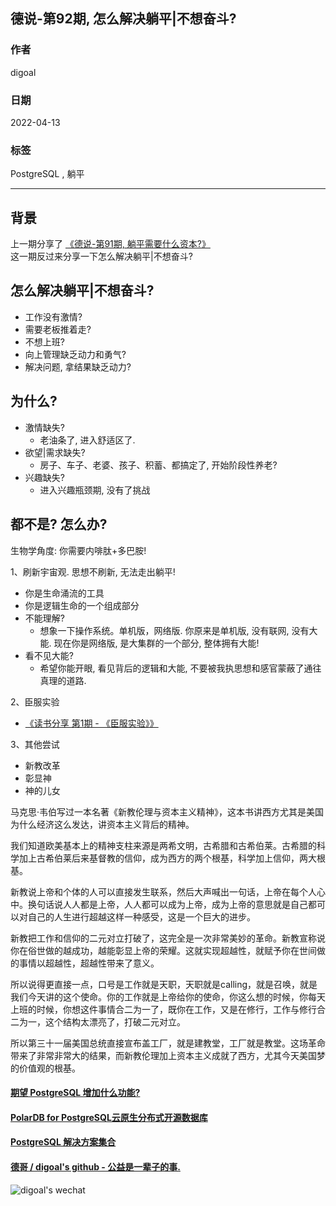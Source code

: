 ## 德说-第92期, 怎么解决躺平|不想奋斗?        
                         
### 作者                              
digoal                                                  
                                                  
### 日期                                                  
2022-04-13                                                 
                                                  
### 标签                                               
PostgreSQL , 躺平                   
                                                
----                                                
                                                
## 背景      
  
  
上一期分享了 [《德说-第91期, 躺平需要什么资本?》](../202203/20220305_01.md)    
这一期反过来分享一下怎么解决躺平|不想奋斗?     
  
## 怎么解决躺平|不想奋斗?    
  
- 工作没有激情?    
- 需要老板推着走?    
- 不想上班?    
- 向上管理缺乏动力和勇气?    
- 解决问题, 拿结果缺乏动力?    
  
## 为什么?    
  
- 激情缺失?    
    - 老油条了, 进入舒适区了.     
- 欲望|需求缺失?    
    - 房子、车子、老婆、孩子、积蓄、都搞定了, 开始阶段性养老?    
- 兴趣缺失?    
    - 进入兴趣瓶颈期, 没有了挑战    
  
## 都不是? 怎么办?     
  
生物学角度: 你需要内啡肽+多巴胺!  
  
1、刷新宇宙观. 思想不刷新, 无法走出躺平!      
- 你是生命涌流的工具    
- 你是逻辑生命的一个组成部分    
- 不能理解?     
    - 想象一下操作系统。单机版，网络版. 你原来是单机版, 没有联网, 没有大能. 现在你是网络版, 是大集群的一个部分, 整体拥有大能!    
- 看不见大能?   
    - 希望你能开眼, 看见背后的逻辑和大能, 不要被我执思想和感官蒙蔽了通往真理的道路.    
  
2、臣服实验    
- [《读书分享 第1期 - 《臣服实验》》](../202203/20220312_01.md)    
  
  
3、其他尝试  
- 新教改革  
- 彰显神  
- 神的儿女  
  
马克思·韦伯写过一本名著《新教伦理与资本主义精神》，这本书讲西方尤其是美国为什么经济这么发达，讲资本主义背后的精神。  
  
我们知道欧美基本上的精神支柱来源是两希文明，古希腊和古希伯莱。古希腊的科学加上古希伯莱后来基督教的信仰，成为西方的两个根基，科学加上信仰，两大根基。  
  
新教说上帝和个体的人可以直接发生联系，然后大声喊出一句话，上帝在每个人心中。换句话说人人都是上帝，人人都可以成为上帝，成为上帝的意思就是自己都可以对自己的人生进行超越这样一种感受，这是一个巨大的进步。  
  
新教把工作和信仰的二元对立打破了，这完全是一次非常美妙的革命。新教宣称说你在俗世做的越成功，越能彰显上帝的荣耀。这就实现超越性，就赋予你在世间做的事情以超越性，超越性带来了意义。  
  
所以说得更直接一点，口号是工作就是天职，天职就是calling，就是召唤，就是我们今天讲的这个使命。你的工作就是上帝给你的使命，你这么想的时候，你每天上班的时候，你想这件事情合二为一了，既你在工作，又是在修行，工作与修行合二为一，这个结构太漂亮了，打破二元对立。  
  
所以第三十一届美国总统直接宣布盖工厂，就是建教堂，工厂就是教堂。这场革命带来了非常非常大的结果，而新教伦理加上资本主义成就了西方，尤其今天美国梦的价值观的根基。  
  
  
  
#### [期望 PostgreSQL 增加什么功能?](https://github.com/digoal/blog/issues/76 "269ac3d1c492e938c0191101c7238216")
  
  
#### [PolarDB for PostgreSQL云原生分布式开源数据库](https://github.com/ApsaraDB/PolarDB-for-PostgreSQL "57258f76c37864c6e6d23383d05714ea")
  
  
#### [PostgreSQL 解决方案集合](https://yq.aliyun.com/topic/118 "40cff096e9ed7122c512b35d8561d9c8")
  
  
#### [德哥 / digoal's github - 公益是一辈子的事.](https://github.com/digoal/blog/blob/master/README.md "22709685feb7cab07d30f30387f0a9ae")
  
  
![digoal's wechat](../pic/digoal_weixin.jpg "f7ad92eeba24523fd47a6e1a0e691b59")
  
